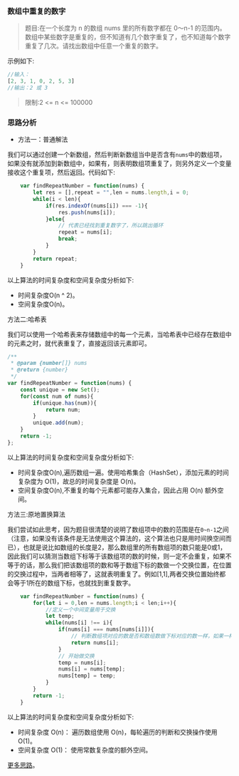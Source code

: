 ### 数组中重复的数字

> 题目:在一个长度为 n 的数组 nums 里的所有数字都在 0～n-1 的范围内。数组中某些数字是重复的，但不知道有几个数字重复了，也不知道每个数字重复了几次。请找出数组中任意一个重复的数字。

示例如下:

```js
//输入：
[2, 3, 1, 0, 2, 5, 3]
//输出：2 或 3 
```

> 限制:2 <= n <= 100000

### 思路分析

* 方法一：普通解法

我们可以通过创建一个新数组，然后判断新数组当中是否含有`nums`中的数组项，如果没有就添加到新数组中，如果有，则表明数组项重复了，则另外定义一个变量接收这个重复项，然后返回。代码如下:

```js
    var findRepeatNumber = function(nums) {
        let res = [],repeat = "",len = nums.length,i = 0;
        while(i < len){
            if(res.indexOf(nums[i]) === -1){
                res.push(nums[i]);
            }else{
                // 代表已经找到重复数字了，所以跳出循环
                repeat = nums[i];
                break;
            }
        }
        return repeat;
    }
```

以上算法的时间复杂度和空间复杂度分析如下:

* 时间复杂度O(n ^ 2)。
* 空间复杂度O(n)。

方法二:哈希表

我们可以使用一个哈希表来存储数组中的每一个元素，当哈希表中已经存在数组中的元素之时，就代表重复了，直接返回该元素即可。

```js
/**
 * @param {number[]} nums
 * @return {number}
 */
var findRepeatNumber = function(nums) {
    const unique = new Set();
    for(const num of nums){
        if(unique.has(num)){
            return num;
        }
        unique.add(num);
    }
    return -1;
};
```

以上算法的时间复杂度和空间复杂度分析如下:

* 时间复杂度O(n),遍历数组一遍。使用哈希集合（HashSet），添加元素的时间复杂度为 O(1)，故总的时间复杂度是 O(n)。
* 空间复杂度O(n),不重复的每个元素都可能存入集合，因此占用 O(n) 额外空间。

方法三:原地置换算法

我们尝试如此思考，因为题目很清楚的说明了数组项中的数的范围是在`0~n-1`之间（注意，如果没有该条件是无法使用这个算法的，这个算法也只是用时间换空间而已），也就是说比如数组的长度是2，那么数组里的所有数组项的数只能是0或1，因此我们可以猜测当数组下标等于该数组项的数的时候，则一定不会重复，如果不等于的话，那么我们把该数组项的数和等于数组下标的数做一个交换位置，在位置的交换过程中，当两者相等了，这就表明重复了。例如[1,1],两者交换位置始终都会等于1所在的数组下标，也就找到重复数字。

```js
    var findRepeatNumber = function(nums) {
        for(let i = 0,len = nums.length;i < len;i++){
            //定义一个中间变量用于交换
            let temp;
            while(nums[i] !== i){
                if(nums[i] === nums[nums[i]]){
                    // 判断数组项对应的数是否和数组数做下标对应的数一样，如果一样则重复
                    return nums[i];
                }
                // 开始做交换
                temp = nums[i];
                nums[i] = nums[temp];
                nums[temp] = temp;
            }
        }
        return -1;
    }
```

以上算法的时间复杂度和空间复杂度分析如下:

* 时间复杂度 O(n)： 遍历数组使用 O(n)，每轮遍历的判断和交换操作使用 O(1)。
* 空间复杂度 O(1)： 使用常数复杂度的额外空间。

[更多思路](https://leetcode-cn.com/problems/shu-zu-zhong-zhong-fu-de-shu-zi-lcof/solution/mian-shi-ti-03-shu-zu-zhong-zhong-fu-de-shu-zi-yua/)。